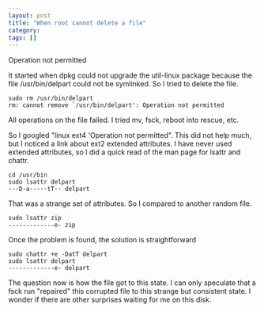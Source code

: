 ```yaml
---
layout: post
title: "When root cannot delete a file"
category: 
tags: []
---
```


Operation not permitted

It started when dpkg could not upgrade the util-linux package because the
file /usr/bin/delpart could not be symlinked. So I tried to delete the file.

    sudo rm /usr/bin/delpart
    rm: cannot remove `/usr/bin/delpart': Operation not permitted

All operations on the file failed. I tried mv, fsck, reboot into
rescue, etc.

So I googled "linux ext4 'Operation not permitted". This did not help
much, but I noticed a link about ext2 extended attributes. I have
never used extended attributes, so I did a quick read of the man page
for lsattr and chattr.

    cd /usr/bin
    sudo lsattr delpart
    ---D-a-----tT-- delpart

That was a strange set of attributes. So I compared to another random file.

    sudo lsattr zip
    -------------e- zip

Once the problem is found, the solution is straightforward

    sudo chattr +e -DatT delpart
    sudo lsattr delpart
    -------------e- delpart

The question now is how the file got to this state. I can only
speculate that a fsck run "repaired" this corrupted file to this
strange but consistent state. I wonder if there are other surprises
waiting for me on this disk.
